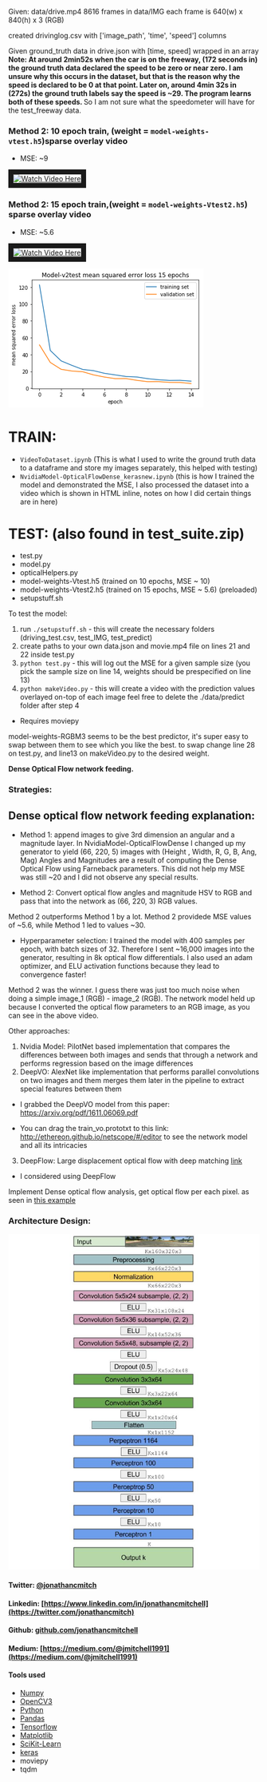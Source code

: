 Given: data/drive.mp4
8616 frames in data/IMG
each frame is 640(w) x 840(h) x 3 (RGB)

created drivinglog.csv with ['image_path', 'time', 'speed'] columns

Given ground_truth data in drive.json with [time, speed] wrapped in an array
<strong>Note: At around 2min52s when the car is on the freeway, (172 seconds in) the ground truth data declared the speed to be zero or near zero. I am unsure why this occurs in the dataset, but that is the reason why the speed is declared to be 0 at that point. Later on, around 4min 32s in (272s) the ground truth labels say the speed is ~29. The program learns both of these speeds. </strong> So I am not sure what the speedometer will have for the test_freeway data.

### Method 2: 10 epoch train, (weight = `model-weights-vtest.h5`)sparse overlay video
* MSE: ~9

<a href="http://www.youtube.com/embed/1hbSINIGF3g
" target="_blank"><img src="http://img.youtube.com/vi/1hbSINIGF3g/0.jpg" 
alt="Watch Video Here" width="480" height="180" border="10" /></a>

### Method 2: 15 epoch train,(weight = `model-weights-Vtest2.h5`) sparse overlay video
* MSE: ~5.6

<a href="http://www.youtube.com/embed/wu8Q8JkDLtI
" target="_blank"><img src="http://img.youtube.com/vi/wu8Q8JkDLtI/0.jpg" 
alt="Watch Video Here" width="480" height="180" border="10" /></a>

![Mean Squared Error for v2(15 epochs)](https://github.com/JonathanCMitchell/speedChallenge/blob/master/model-vtest-2-loss.png)



# TRAIN:
* `VideoToDataset.ipynb` (This is what I used to write the ground truth data to a dataframe and store my images separately, this helped with testing)
* `NvidiaModel-OpticalFlowDense_kerasnew.ipynb` (this is how I trained the model and demonstrated the MSE, I also processed the dataset into a video which is shown in HTML inline, notes on how I did certain things are in here)


# TEST: (also found in test_suite.zip)
* test.py
* model.py
* opticalHelpers.py
* model-weights-Vtest.h5 (trained on 10 epochs, MSE ~ 10) 
* model-weights-Vtest2.h5 (trained on 15 epochs, MSE ~ 5.6) (preloaded)
* setupstuff.sh

To test the model:
1) run `./setupstuff.sh` - this will create the necessary folders (driving_test.csv, test_IMG, test_predict)
2) create paths to your own data.json and movie.mp4 file on lines 21 and 22 inside test.py
3) `python test.py` - this will log out the MSE for a given sample size (you pick the sample size on line 14, weights should be prespecified on line 13)
4) `python makeVideo.py` - this will create a video with the prediction values overlayed on-top of each image
feel free to delete the ./data/predict folder after step 4
* Requires moviepy


model-weights-RGBM3 seems to be the best predictor, it's super easy to swap between them to see which you like the best. to swap change line 28 on test.py, and line13 on makeVideo.py to the desired weight. 


<strong>Dense Optical Flow network feeding.</strong>

### Strategies:
## Dense optical flow network feeding explanation:
* Method 1: append images to give 3rd dimension an angular and a magnitude layer. 
In NvidiaModel-OpticalFlowDense I changed up my generator to yield (66, 220, 5) images with (Height , Width, R, G, B, Ang, Mag) Angles and Magnitudes are a result of computing the Dense Optical Flow using Farneback parameters. This did not help my MSE was still ~20 and I did not observe any special results. 

* Method 2: Convert optical flow angles and magnitude HSV to RGB and pass that into the network as (66, 220, 3) RGB values. 

Method 2 outperforms Method 1 by a lot. Method 2 providede MSE values of ~5.6, while Method 1 led to values ~30.

* Hyperparameter selection:
I trained the model with 400 samples per epoch, with batch sizes of 32. Therefore I sent ~16,000 images into the generator, resulting in 8k optical flow differentials. I also used an adam optimizer, and ELU activation functions because they lead to convergence faster!

Method 2 was the winner. I guess there was just too much noise when doing a simple image_1 (RGB) - image_2 (RGB). The network model held up because I converted the optical flow parameters to an RGB image, as you can see in the above video.

Other approaches: 
1) Nvidia Model: PilotNet based implementation that compares the differences between both images and sends that through a network and performs regression based on the image differences
2) DeepVO: AlexNet like implementation that performs parallel convolutions on two images and them merges them later in the pipeline to extract special features between them

* I grabbed the DeepVO model from this paper: https://arxiv.org/pdf/1611.06069.pdf

* You can drag the train_vo.prototxt to this link: http://ethereon.github.io/netscope/#/editor
to see the network model and all its intricacies

3) DeepFlow: Large displacement optical flow with deep matching [link](http://www.cv-foundation.org/openaccess/content_iccv_2013/papers/Weinzaepfel_DeepFlow_Large_Displacement_2013_ICCV_paper.pdf)
* I considered using DeepFlow

Implement Dense optical flow analysis, get optical flow per each pixel. as seen in [this example](http://docs.opencv.org/3.1.0/d7/d8b/tutorial_py_lucas_kanade.html)


### Architecture Design:
![architecture design](https://github.com/JonathanCMitchell/CarND-Behavioral-Cloning-P3/blob/Master/plots/Convnet%20Architecture%20Nvidia%20Model.jpg)



#### Twitter: [@jonathancmitch](https://twitter.com/jonathancmitch)
#### Linkedin: [https://www.linkedin.com/in/jonathancmitchell](https://twitter.com/jonathancmitch)
#### Github: [github.com/jonathancmitchell](github.com/jonathancmitchell)
#### Medium: [https://medium.com/@jmitchell1991](https://medium.com/@jmitchell1991)


#### Tools used
* [Numpy](http://www.numpy.org/)
* [OpenCV3](http://pandas.pydata.org/)
* [Python](https://www.python.org/)
* [Pandas](http://pandas.pydata.org/)
* [Tensorflow](https://www.tensorflow.org/)
* [Matplotlib](http://matplotlib.org/api/pyplot_api.html)
* [SciKit-Learn](http://scikit-learn.org/)
* [keras](http://keras.io)
* moviepy
* tqdm
